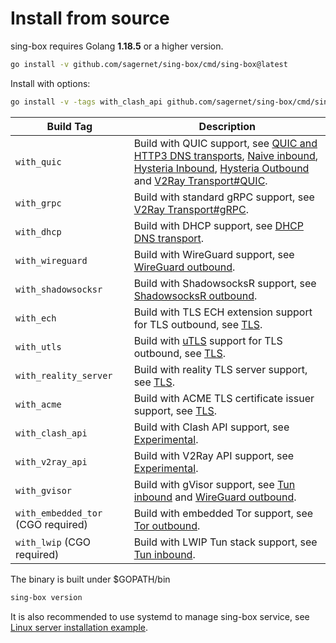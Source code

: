 # Install from source

sing-box requires Golang **1.18.5** or a higher version.

```bash
go install -v github.com/sagernet/sing-box/cmd/sing-box@latest
```

Install with options:

```bash
go install -v -tags with_clash_api github.com/sagernet/sing-box/cmd/sing-box@latest
```

| Build Tag                          | Description                                                                                                                                                                                                                                                                                                                |
|------------------------------------|----------------------------------------------------------------------------------------------------------------------------------------------------------------------------------------------------------------------------------------------------------------------------------------------------------------------------|
| `with_quic`                        | Build with QUIC support, see [QUIC and HTTP3 DNS transports](/configuration/dns/server), [Naive inbound](/configuration/inbound/naive), [Hysteria Inbound](/configuration/inbound/hysteria), [Hysteria Outbound](/configuration/outbound/hysteria) and [V2Ray Transport#QUIC](/configuration/shared/v2ray-transport#quic). |
| `with_grpc`                        | Build with standard gRPC support, see [V2Ray Transport#gRPC](/configuration/shared/v2ray-transport#grpc).                                                                                                                                                                                                                  |
| `with_dhcp`                        | Build with DHCP support, see [DHCP DNS transport](/configuration/dns/server).                                                                                                                                                                                                                                              |
| `with_wireguard`                   | Build with WireGuard support, see [WireGuard outbound](/configuration/outbound/wireguard).                                                                                                                                                                                                                                 |
| `with_shadowsocksr`                | Build with ShadowsocksR support, see [ShadowsocksR outbound](/configuration/outbound/shadowsocksr).                                                                                                                                                                                                                        |
| `with_ech`                         | Build with TLS ECH extension support for TLS outbound, see [TLS](/configuration/shared/tls#ech).                                                                                                                                                                                                                           |
| `with_utls`                        | Build with [uTLS](https://github.com/refraction-networking/utls) support for TLS outbound, see [TLS](/configuration/shared/tls#utls).                                                                                                                                                                                      |
| `with_reality_server`              | Build with reality TLS server support,  see [TLS](/configuration/shared/tls).                                                                                                                                                                                                                                              |
| `with_acme`                        | Build with ACME TLS certificate issuer support, see [TLS](/configuration/shared/tls).                                                                                                                                                                                                                                      |
| `with_clash_api`                   | Build with Clash API support, see [Experimental](/configuration/experimental#clash-api-fields).                                                                                                                                                                                                                            |
| `with_v2ray_api`                   | Build with V2Ray API support, see [Experimental](/configuration/experimental#v2ray-api-fields).                                                                                                                                                                                                                            |
| `with_gvisor`                      | Build with gVisor support, see [Tun inbound](/configuration/inbound/tun#stack) and [WireGuard outbound](/configuration/outbound/wireguard#system_interface).                                                                                                                                                               |
| `with_embedded_tor` (CGO required) | Build with embedded Tor support, see [Tor outbound](/configuration/outbound/tor).                                                                                                                                                                                                                                          |
| `with_lwip` (CGO required)         | Build with LWIP Tun stack support, see [Tun inbound](/configuration/inbound/tun#stack).                                                                                                                                                                                                                                    |

The binary is built under $GOPATH/bin

```bash
sing-box version
```

It is also recommended to use systemd to manage sing-box service,
see [Linux server installation example](./examples/linux-server-installation).